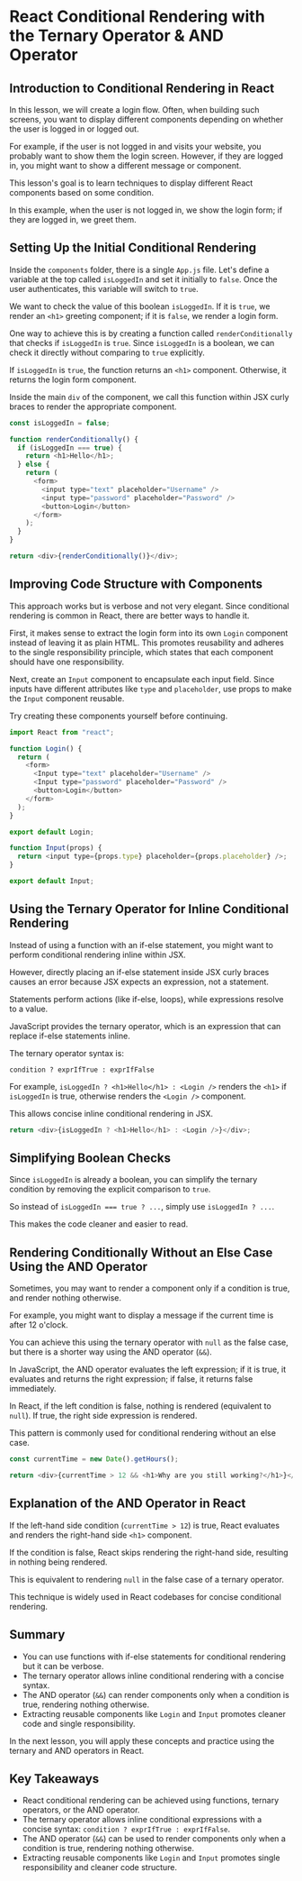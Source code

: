 # React Conditional Rendering with the Ternary Operator & AND Operator

## Introduction to Conditional Rendering in React

In this lesson, we will create a login flow. Often, when building such screens, you want to display different components depending on whether the user is logged in or logged out.

For example, if the user is not logged in and visits your website, you probably want to show them the login screen. However, if they are logged in, you might want to show a different message or component.

This lesson's goal is to learn techniques to display different React components based on some condition.

In this example, when the user is not logged in, we show the login form; if they are logged in, we greet them.

## Setting Up the Initial Conditional Rendering

Inside the `components` folder, there is a single `App.js` file. Let's define a variable at the top called `isLoggedIn` and set it initially to `false`. Once the user authenticates, this variable will switch to `true`.

We want to check the value of this boolean `isLoggedIn`. If it is `true`, we render an `<h1>` greeting component; if it is `false`, we render a login form.

One way to achieve this is by creating a function called `renderConditionally` that checks if `isLoggedIn` is `true`. Since `isLoggedIn` is a boolean, we can check it directly without comparing to `true` explicitly.

If `isLoggedIn` is `true`, the function returns an `<h1>` component. Otherwise, it returns the login form component.

Inside the main `div` of the component, we call this function within JSX curly braces to render the appropriate component.

```js
const isLoggedIn = false;

function renderConditionally() {
  if (isLoggedIn === true) {
    return <h1>Hello</h1>;
  } else {
    return (
      <form>
        <input type="text" placeholder="Username" />
        <input type="password" placeholder="Password" />
        <button>Login</button>
      </form>
    );
  }
}

return <div>{renderConditionally()}</div>;
```

## Improving Code Structure with Components

This approach works but is verbose and not very elegant. Since conditional rendering is common in React, there are better ways to handle it.

First, it makes sense to extract the login form into its own `Login` component instead of leaving it as plain HTML. This promotes reusability and adheres to the single responsibility principle, which states that each component should have one responsibility.

Next, create an `Input` component to encapsulate each input field. Since inputs have different attributes like `type` and `placeholder`, use props to make the `Input` component reusable.

Try creating these components yourself before continuing.

```js
import React from "react";

function Login() {
  return (
    <form>
      <Input type="text" placeholder="Username" />
      <Input type="password" placeholder="Password" />
      <button>Login</button>
    </form>
  );
}

export default Login;
```

```js
function Input(props) {
  return <input type={props.type} placeholder={props.placeholder} />;
}

export default Input;
```

## Using the Ternary Operator for Inline Conditional Rendering

Instead of using a function with an if-else statement, you might want to perform conditional rendering inline within JSX.

However, directly placing an if-else statement inside JSX curly braces causes an error because JSX expects an expression, not a statement.

Statements perform actions (like if-else, loops), while expressions resolve to a value.

JavaScript provides the ternary operator, which is an expression that can replace if-else statements inline.

The ternary operator syntax is:

`condition ? exprIfTrue : exprIfFalse`

For example, `isLoggedIn ? <h1>Hello</h1> : <Login />` renders the `<h1>` if `isLoggedIn` is true, otherwise renders the `<Login />` component.

This allows concise inline conditional rendering in JSX.

```js
return <div>{isLoggedIn ? <h1>Hello</h1> : <Login />}</div>;
```

## Simplifying Boolean Checks

Since `isLoggedIn` is already a boolean, you can simplify the ternary condition by removing the explicit comparison to `true`.

So instead of `isLoggedIn === true ? ...`, simply use `isLoggedIn ? ...`.

This makes the code cleaner and easier to read.

## Rendering Conditionally Without an Else Case Using the AND Operator

Sometimes, you may want to render a component only if a condition is true, and render nothing otherwise.

For example, you might want to display a message if the current time is after 12 o'clock.

You can achieve this using the ternary operator with `null` as the false case, but there is a shorter way using the AND operator (`&&`).

In JavaScript, the AND operator evaluates the left expression; if it is true, it evaluates and returns the right expression; if false, it returns false immediately.

In React, if the left condition is false, nothing is rendered (equivalent to `null`). If true, the right side expression is rendered.

This pattern is commonly used for conditional rendering without an else case.

```js
const currentTime = new Date().getHours();

return <div>{currentTime > 12 && <h1>Why are you still working?</h1>}</div>;
```

## Explanation of the AND Operator in React

If the left-hand side condition (`currentTime > 12`) is true, React evaluates and renders the right-hand side `<h1>` component.

If the condition is false, React skips rendering the right-hand side, resulting in nothing being rendered.

This is equivalent to rendering `null` in the false case of a ternary operator.

This technique is widely used in React codebases for concise conditional rendering.

## Summary

- You can use functions with if-else statements for conditional rendering but it can be verbose.
- The ternary operator allows inline conditional rendering with a concise syntax.
- The AND operator (`&&`) can render components only when a condition is true, rendering nothing otherwise.
- Extracting reusable components like `Login` and `Input` promotes cleaner code and single responsibility.

In the next lesson, you will apply these concepts and practice using the ternary and AND operators in React.

## Key Takeaways

- React conditional rendering can be achieved using functions, ternary operators, or the AND operator.
- The ternary operator allows inline conditional expressions with a concise syntax: `condition ? exprIfTrue : exprIfFalse`.
- The AND operator (`&&`) can be used to render components only when a condition is true, rendering nothing otherwise.
- Extracting reusable components like `Login` and `Input` promotes single responsibility and cleaner code structure.
